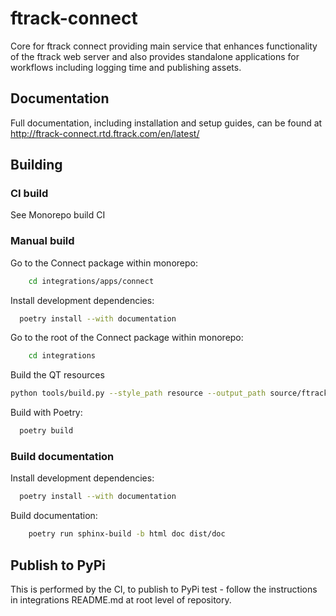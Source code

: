 # ftrack-connect

Core for ftrack connect providing main service that enhances
functionality of the ftrack web server and also provides standalone
applications for workflows including logging time and publishing assets.

## Documentation

Full documentation, including installation and setup guides, can be
found at <http://ftrack-connect.rtd.ftrack.com/en/latest/>

## Building

### CI build

See Monorepo build CI


### Manual build

Go to the Connect package within monorepo:

```bash
    cd integrations/apps/connect
```

Install development dependencies:

```bash
  poetry install --with documentation
```

Go to the root of the Connect package within monorepo:

```bash
    cd integrations
```

Build the QT resources

```bash
python tools/build.py --style_path resource --output_path source/ftrack_connect/ui/resource.py build_qt_resources apps/connect
```

Build with Poetry:

```bash
  poetry build
```


### Build documentation

Install development dependencies:

```bash
  poetry install --with documentation
```

Build documentation:

```bash
    poetry run sphinx-build -b html doc dist/doc
```

## Publish to PyPi

This is performed by the CI, to publish to PyPi test - follow the instructions in integrations README.md at root level of 
repository.